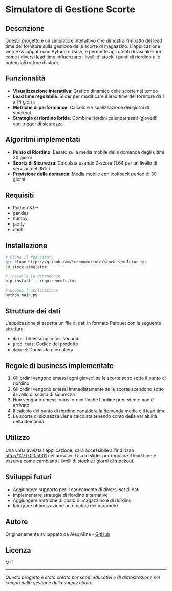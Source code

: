# Simulatore di Gestione Scorte

## Descrizione

Questo progetto è un simulatore interattivo che dimostra l'impatto del lead time del fornitore sulla gestione delle scorte di magazzino. L'applicazione web è sviluppata con Python e Dash, e permette agli utenti di visualizzare come i diversi lead time influenzano i livelli di stock, i punti di riordino e le potenziali rotture di stock.

## Funzionalità

- **Visualizzazione interattiva**: Grafico dinamico delle scorte nel tempo
- **Lead time regolabile**: Slider per modificare il lead time del fornitore da 1 a 14 giorni
- **Metriche di performance**: Calcolo e visualizzazione dei giorni di stockout
- **Strategia di riordino ibrida**: Combina riordini calendarizzati (giovedì) con trigger di sicurezza

## Algoritmi implementati

- **Punto di Riordino**: Basato sulla media mobile della domanda degli ultimi 30 giorni
- **Scorta di Sicurezza**: Calcolata usando Z-score (1.64 per un livello di servizio del 95%)
- **Previsione della domanda**: Media mobile con lookback period di 30 giorni

## Requisiti

- Python 3.9+
- pandas
- numpy
- plotly
- dash

## Installazione

```bash
# Clona il repository
git clone https://github.com/tuonomeutente/stock-simulator.git
cd stock-simulator

# Installa le dipendenze
pip install -r requirements.txt

# Esegui l'applicazione
python main.py
```

## Struttura dei dati

L'applicazione si aspetta un file di dati in formato Parquet con la seguente struttura:

- `date`: Timestamp in millisecondi
- `prod_code`: Codice del prodotto
- `demand`: Domanda giornaliera

## Regole di business implementate

1. Gli ordini vengono emessi ogni giovedì se le scorte sono sotto il punto di riordino
2. Gli ordini vengono emessi immediatamente se le scorte scendono sotto il livello di scorta di sicurezza
3. Non vengono emessi nuovi ordini finché l'ordine precedente non è arrivato
4. Il calcolo del punto di riordino considera la domanda media e il lead time
5. La scorta di sicurezza viene calcolata tenendo conto della variabilità della domanda

## Utilizzo

Una volta avviata l'applicazione, sarà accessibile all'indirizzo http://127.0.0.1:5001 nel browser. Usa lo slider per regolare il lead time e osserva come cambiano i livelli di stock e i giorni di stockout.

## Sviluppi futuri

- Aggiungere supporto per il caricamento di diversi set di dati
- Implementare strategie di riordino alternative
- Aggiungere metriche di costo di magazzino e di riordino
- Integrare ottimizzazione automatica dei parametri

## Autore

Originariamente sviluppato da Alex Mina - [GitHub](https://github.com/animalecs)

## Licenza

MIT

---

_Questo progetto è stato creato per scopi educativi e di dimostrazione nel campo della gestione della supply chain._
